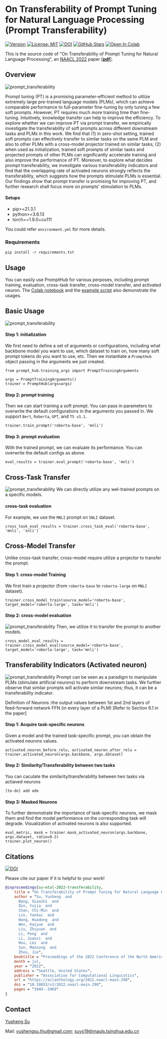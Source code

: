 
# On Transferability of Prompt Tuning for Natural Language Processing (Prompt Transferability)
[![Version](https://img.shields.io/badge/Version-v0.1.0-blue?color=FF8000?color=009922)](https://img.shields.io/badge/Version-v0.1.0-blue)
[![License: MIT](https://img.shields.io/badge/License-MIT-orange.svg)](https://opensource.org/licenses/MIT)
[![DOI](https://img.shields.io/badge/DOI-10.18653/v1/2022.naacl-green?color=FF8000?color=009922)](https://aclanthology.org/2022.naacl-main.290)
[![GitHub Stars](https://img.shields.io/github/stars/thunlp/Prompt-Transferability?style=social)](https://github.com/thunlp/Prompt-Transferability/stargazers)
[![Open In Colab](https://colab.research.google.com/assets/colab-badge.svg)](https://colab.research.google.com/drive/1VCSIDaX_pgkrSjzouaNH14D8Fo7G9GBz?usp=sharing)

This is the source code of "On Transferability of Prompt Tuning for Natural Language Processing", an [NAACL 2022](https://2022.naacl.org/) paper [[**pdf**]](https://aclanthology.org/2022.naacl-main.290/).

## Overview
![prompt_transferability](github_profile/prompt_transferbility_github.png)


Prompt tuning (PT) is a promising parameter-efficient method to utilize extremely large pre-trained language models (PLMs), which can achieve comparable performance to full-parameter fine-tuning by only tuning a few soft prompts. However, PT requires much more training time than fine-tuning. Intuitively, knowledge transfer can help to improve the efficiency. To explore whether we can improve PT via prompt transfer, we empirically investigate the transferability of soft prompts across different downstream tasks and PLMs in this work. We find that (1) in zero-shot setting, trained soft prompts can effectively transfer to similar tasks on the same PLM and also to other PLMs with a cross-model projector trained on similar tasks; (2) when used as initialization, trained soft prompts of similar tasks and projected prompts of other PLMs can significantly accelerate training and also improve the performance of PT. Moreover, to explore what decides prompt transferability, we investigate various transferability indicators and find that the overlapping rate of activated neurons strongly reflects the transferability, which suggests how the prompts stimulate PLMs is essential. Our findings show that prompt transfer is promising for improving PT, and further research shall focus more on prompts' stimulation to PLMs.

#### Setups
* pip>=21.3.1
* python>=3.6.13
* torch==1.9.0+cu111

You could refer `environment.yml` for more details.


### Requirements
```
pip install -r requirements.txt
```

## Usage

You can easily use PromptHub for various perposes, including prompt training, evaluation, cross-task transfer, cross-model transfer, and activated neuron. The [Colab notebook](https://colab.research.google.com/drive/1xUe9rLc2K9EbFAX9iDO1x9j9ZRKoUeO-?usp=sharing) and the [example script](./Prompt-Transferability-2.0-latest/example/test.py) also demonstrate the usages. 

## Basic Usage
![prompt_transferability](github_profile/prompt_tuning.png)

#### Step 1: initialization
We first need to define a set of arguments or configurations, including what backbone model you want to use, which dataset to train on, how many soft prompt tokens do you want to use, etc. Then we instantiate a `PromptHub` object passing in the arguments we just created.

```
from prompt_hub.training_args import PromptTrainingArguments

args = PromptTrainingArguments()
trainer = PromptHub(args=args)
```

#### Step 2: prompt training
Then we can start training a soft prompt. You can pass in parameters to overwrite the default configurations in the arguments you passed in. We support `Bert`, `Roberta`, `GPT`, and `T5 v1.1`.

```
trainer.train_prompt('roberta-base', 'mnli')
```

#### Step 3: prompt evaluation
With the trained prompt, we can evaluate its performance. You can overwrite the default configs as above.

```
eval_results = trainer.eval_prompt('roberta-base', 'mnli')
```


## Cross-Task Transfer
![prompt_transferability](github_profile/cross_task.gif)
We can directly utilize any wel-trained prompts on a specific models.

#### cross-task evaluation
For example, we use the `MNLI` prompt on `SNLI` dataset.

```
cross_task_eval_results = trainer.cross_task_eval('roberta-base', 'mnli', 'snli')
```

## Cross-Model Transfer
Unlike cross-task transfer, cross-model require utilize a projector to transfer the prompt.

#### Step 1: cross-model Training
We first train a projector (from `roberta-base` to `roberta-large` on `MNLI` dataset).

```
trainer.cross_model_train(source_model='roberta-base', target_model='roberta-large', task='mnli')
```

#### Step 2: cross-model evaluation
![prompt_transferability](github_profile/cross_model.gif)
Then, we utilize it to transfer the prompt to another models. 

```
cross_model_eval_results = trainer.cross_model_eval(source_model='roberta-base', target_model='roberta-large', task='mnli')
```


## Transferability Indicators (Activated neuron)
![prompt_transferability](github_profile/activated_neurons.gif)
Prompt can be seen as a paradigm to manipulate PLMs (stimulate artificial neurons) to perform downstream tasks. We further observe that similar prompts will activate similar neurons; thus, it can be a transferability indicator.

Definition of Neurons :the output values between 1st and 2nd layers of feed-forward network FFN (in every layer of a PLM) [Refer to Section 6.1 in the paper]

#### Step 1: Acquire task-specific neurons
Given a model and the trained task-specific prompt, you can obtain the activated neurons values.

```
activated_neuron_before_relu, activated_neuron_after_relu = trainer.activated_neuron(args.backbone, args.dataset)
```

#### Step 2: Similarity/Transferability between two tasks
You can caculate the similarity/transferability between two tasks via actiaved neurons
```
[to-do] add ode
```

#### Step 3: Masked Neurons
To further demonstrate the importance of task-specific neurons, we mask them and find the model performance on the corresponding task will degrade. Visualization of activated neurons is also supported.

```
eval_metric, mask = trainer.mask_activated_neuron(args.backbone, args.dataset, ratio=0.2)
trainer.plot_neuron()
```


## Citations
[![DOI](https://img.shields.io/badge/DOI-10.18653/v1/2022.naacl-green?color=FF8000?color=009922)](https://aclanthology.org/2022.naacl-main.290)

Please cite our paper if it is helpful to your work!

```bibtex
@inproceedings{su-etal-2022-transferability,
    title = "On Transferability of Prompt Tuning for Natural Language Processing",
    author = "Su, Yusheng  and
      Wang, Xiaozhi  and
      Qin, Yujia  and
      Chan, Chi-Min  and
      Lin, Yankai  and
      Wang, Huadong  and
      Wen, Kaiyue  and
      Liu, Zhiyuan  and
      Li, Peng  and
      Li, Juanzi  and
      Hou, Lei  and
      Sun, Maosong  and
      Zhou, Jie",
    booktitle = "Proceedings of the 2022 Conference of the North American Chapter of the Association for Computational Linguistics: Human Language Technologies",
    month = jul,
    year = "2022",
    address = "Seattle, United States",
    publisher = "Association for Computational Linguistics",
    url = "https://aclanthology.org/2022.naacl-main.290",
    doi = "10.18653/v1/2022.naacl-main.290",
    pages = "3949--3969"
}
```

## Contact
[Yusheng Su](https://yushengsu-thu.github.io/)

Mail: yushengsu.thu@gmail.com; suys19@mauls.tsinghua.edu.cn
